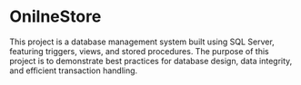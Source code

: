 # OnilneStore
This project is a database management system built using SQL Server, featuring triggers, views, and stored procedures. The purpose of this project is to demonstrate best practices for database design, data integrity, and efficient transaction handling.
